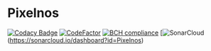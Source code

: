 # Pixelnos

[![Codacy Badge](https://api.codacy.com/project/badge/Grade/97eb2c1e78aa4602b525942c2f545f9f)](https://www.codacy.com/app/rechenmann/Pixelnos?utm_source=github.com&amp;utm_medium=referral&amp;utm_content=Ruijan/Pixelnos&amp;utm_campaign=Badge_Grade)
[![CodeFactor](https://www.codefactor.io/repository/github/ruijan/pixelnos/badge)](https://www.codefactor.io/repository/github/ruijan/pixelnos)
[![BCH compliance](https://bettercodehub.com/edge/badge/Ruijan/Pixelnos?branch=master)](https://bettercodehub.com/)
[![SonarCloud](https://sonarcloud.io/api/project_badges/measure?project=Pixelnos&metric=alert_status)(https://sonarcloud.io/dashboard?id=Pixelnos)
